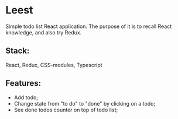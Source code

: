 # Leest

Simple todo list React application. The purpose of it is to recall React knowledge, and also try Redux.

## Stack:
React, Redux, CSS-modules, Typescript

## Features:
* Add todo;
* Change state from "to do" to "done" by clicking on a todo;
* See done todos counter on top of todo list;
